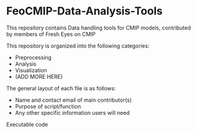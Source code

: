 # FeoCMIP-Data-Analysis-Tools
This repository contains Data handling tools for CMIP models, contributed by members of Fresh Eyes on CMIP

This repository is organized into the following categories:
- Preprocessing
- Analysis
- Visualization
- (ADD MORE HERE)

The general layout of each file is as follows: 
- Name and contact email of main contributor(s)
- Purpose of script/function
- Any other specific information users will need
  
Executable code
